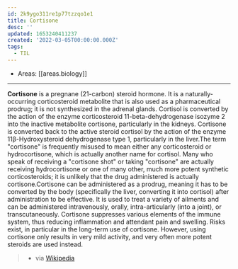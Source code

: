 ```yaml
---
id: 2k9ygo311re1p77tzzqo1e1
title: Cortisone
desc: ''
updated: 1653240411237
created: '2022-03-05T00:00:00.000Z'
tags:
  - TIL
---
```


- Areas: [[areas.biology]]

---

**Cortisone** is a pregnane (21-carbon) steroid hormone. It is a naturally-occurring corticosteroid metabolite that is also used as a pharmaceutical prodrug; it is not synthesized in the adrenal glands. Cortisol is converted by the action of the enzyme corticosteroid 11-beta-dehydrogenase isozyme 2 into the inactive metabolite cortisone, particularly in the kidneys. Cortisone is converted back to the active steroid cortisol by the action of the enzyme 11β-Hydroxysteroid dehydrogenase type 1, particularly in the liver.The term "cortisone" is frequently misused to mean either any corticosteroid or hydrocortisone, which is actually another name for cortisol. Many who speak of receiving a "cortisone shot" or taking "cortisone" are actually receiving hydrocortisone or one of many other, much more potent synthetic corticosteroids; it is unlikely that the drug administered is actually cortisone.Cortisone can be administered as a prodrug, meaning it has to be converted by the body (specifically the liver, converting it into cortisol) after administration to be effective. It is used to treat a variety of ailments and can be administered intravenously, orally, intra-articularly (into a joint), or transcutaneously. Cortisone suppresses various elements of the immune system, thus reducing inflammation and attendant pain and swelling. Risks exist, in particular in the long-term use of cortisone. However, using cortisone only results in very mild activity, and very often more potent steroids are used instead.

> - via [Wikipedia](https://en.wikipedia.org/wiki/Cortisone)
